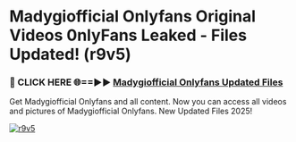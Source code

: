 # Madygiofficial Onlyfans Original Videos 0nlyFans Leaked - Files Updated! (r9v5)

<h3>🔴 CLICK HERE 🌐==►► <a href="https://tinyurl.com/ehrbuxhb" rel="nofollow">Madygiofficial Onlyfans Updated Files</a></h3>

Get Madygiofficial Onlyfans and all content. Now you can access all videos and pictures of Madygiofficial Onlyfans. New Updated Files 2025!

[![r9v5](https://i.imgur.com/lVYEuWS.gif)](https://tinyurl.com/ehrbuxhb)
